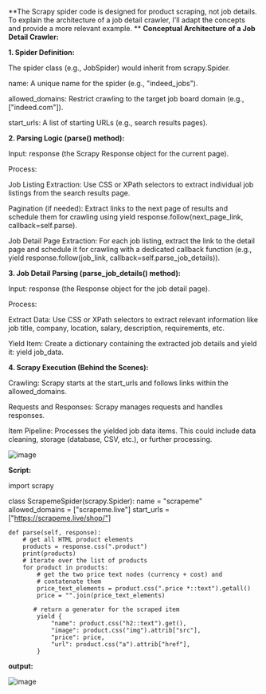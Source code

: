 **The Scrapy spider code is designed for product scraping, not job details. To explain the architecture of a job detail crawler, I'll adapt the concepts and provide a more relevant example.
**
**Conceptual Architecture of a Job Detail Crawler:**

**1. Spider Definition:**

The spider class (e.g., JobSpider) would inherit from scrapy.Spider.

name: A unique name for the spider (e.g., "indeed_jobs").

allowed_domains: Restrict crawling to the target job board domain (e.g., ["indeed.com"]).

start_urls: A list of starting URLs (e.g., search results pages).

**2. Parsing Logic (parse() method):**

Input: response (the Scrapy Response object for the current page).

Process:

Job Listing Extraction: Use CSS or XPath selectors to extract individual job listings from the search results page.

Pagination (if needed): Extract links to the next page of results and schedule them for crawling using yield response.follow(next_page_link, callback=self.parse).

Job Detail Page Extraction: For each job listing, extract the link to the detail page and schedule it for crawling with a dedicated callback function (e.g., yield response.follow(job_link, callback=self.parse_job_details)).

**3. Job Detail Parsing (parse_job_details() method):**

Input: response (the Response object for the job detail page).

Process:

Extract Data: Use CSS or XPath selectors to extract relevant information like job title, company, location, salary, description, requirements, etc.

Yield Item: Create a dictionary containing the extracted job details and yield it: yield job_data.

**4. Scrapy Execution (Behind the Scenes):**

Crawling: Scrapy starts at the start_urls and follows links within the allowed_domains.

Requests and Responses: Scrapy manages requests and handles responses.

Item Pipeline: Processes the yielded job data items. This could include data cleaning, storage (database, CSV, etc.), or further processing.

![image](https://github.com/user-attachments/assets/37426afd-d679-4891-bd57-22c8939f372b)


**Script:**

import scrapy

class ScrapemeSpider(scrapy.Spider):
    name = "scrapeme"
    allowed_domains = ["scrapeme.live"]
    start_urls = ["https://scrapeme.live/shop/"]

    def parse(self, response):
        # get all HTML product elements
        products = response.css(".product")
        print(products)
        # iterate over the list of products
        for product in products:
            # get the two price text nodes (currency + cost) and
            # contatenate them
            price_text_elements = product.css(".price *::text").getall()
            price = "".join(price_text_elements)
           
           # return a generator for the scraped item
            yield {
                "name": product.css("h2::text").get(),
                "image": product.css("img").attrib["src"],
                "price": price,
                "url": product.css("a").attrib["href"],
            }

**output:**

![image](https://github.com/user-attachments/assets/c82ee2ca-083e-4e26-a0c1-a5f8901ef785)
